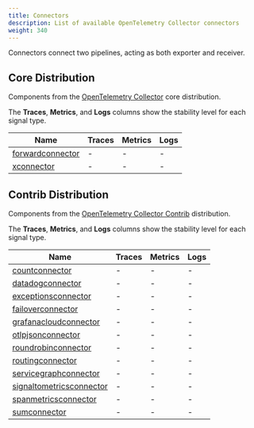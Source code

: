 ```yaml
---
title: Connectors
description: List of available OpenTelemetry Collector connectors
weight: 340
---
```


Connectors connect two pipelines, acting as both exporter and receiver.

## Core Distribution

Components from the [OpenTelemetry Collector](https://github.com/open-telemetry/opentelemetry-collector) core distribution.

The **Traces**, **Metrics**, and **Logs** columns show the stability level for each signal type.

| Name | Traces | Metrics | Logs |
|------|--------|---------|------|
| [forwardconnector](https://github.com/open-telemetry/opentelemetry-collector/tree/main/connector/forwardconnector) | - | - | - |
| [xconnector](https://github.com/open-telemetry/opentelemetry-collector/tree/main/connector/xconnector) | - | - | - |

## Contrib Distribution

Components from the [OpenTelemetry Collector Contrib](https://github.com/open-telemetry/opentelemetry-collector-contrib) distribution.

The **Traces**, **Metrics**, and **Logs** columns show the stability level for each signal type.

| Name | Traces | Metrics | Logs |
|------|--------|---------|------|
| [countconnector](https://github.com/open-telemetry/opentelemetry-collector-contrib/tree/main/connector/countconnector) | - | - | - |
| [datadogconnector](https://github.com/open-telemetry/opentelemetry-collector-contrib/tree/main/connector/datadogconnector) | - | - | - |
| [exceptionsconnector](https://github.com/open-telemetry/opentelemetry-collector-contrib/tree/main/connector/exceptionsconnector) | - | - | - |
| [failoverconnector](https://github.com/open-telemetry/opentelemetry-collector-contrib/tree/main/connector/failoverconnector) | - | - | - |
| [grafanacloudconnector](https://github.com/open-telemetry/opentelemetry-collector-contrib/tree/main/connector/grafanacloudconnector) | - | - | - |
| [otlpjsonconnector](https://github.com/open-telemetry/opentelemetry-collector-contrib/tree/main/connector/otlpjsonconnector) | - | - | - |
| [roundrobinconnector](https://github.com/open-telemetry/opentelemetry-collector-contrib/tree/main/connector/roundrobinconnector) | - | - | - |
| [routingconnector](https://github.com/open-telemetry/opentelemetry-collector-contrib/tree/main/connector/routingconnector) | - | - | - |
| [servicegraphconnector](https://github.com/open-telemetry/opentelemetry-collector-contrib/tree/main/connector/servicegraphconnector) | - | - | - |
| [signaltometricsconnector](https://github.com/open-telemetry/opentelemetry-collector-contrib/tree/main/connector/signaltometricsconnector) | - | - | - |
| [spanmetricsconnector](https://github.com/open-telemetry/opentelemetry-collector-contrib/tree/main/connector/spanmetricsconnector) | - | - | - |
| [sumconnector](https://github.com/open-telemetry/opentelemetry-collector-contrib/tree/main/connector/sumconnector) | - | - | - |
